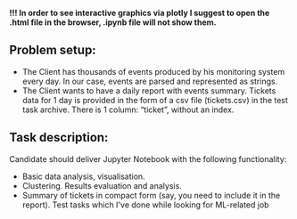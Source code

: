 **!!! In order to see interactive graphics via plotly I suggest to open the .html file in the browser, .ipynb file will not show them.**

## Problem setup:
* The Client has thousands of events produced by his monitoring system every day. In
our case, events are parsed and represented as strings.
* The Client wants to have a daily report with events summary. Tickets data for 1 day is
provided in the form of a csv file (tickets.csv) in the test task archive. There is 1 column: “ticket”, without an index.

## Task description:
Candidate should deliver Jupyter Notebook with the following functionality:
* Basic data analysis, visualisation.
* Clustering. Results evaluation and analysis.
* Summary of tickets in compact form (say, you need to include it in the report).
Test tasks which I've done while looking for ML-related job
